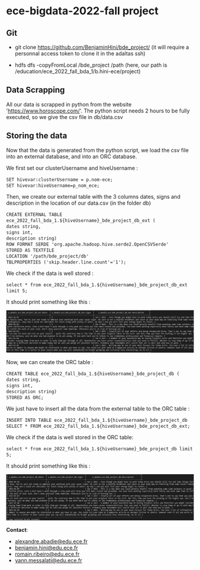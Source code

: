 # ece-bigdata-2022-fall project

## Git
- git clone https://github.com/BenjaminHini/bde_project/ (it will require a personnal access token to clone it in the adaltas ssh)

- hdfs dfs -copyFromLocal /bde_project /path (here, our path is /education/ece_2022_fall_bda_1/b.hini-ece/project)

## Data Scrapping

All our data is scrapped in python from the website 'https://www.horoscope.com/'.
The python script needs 2 hours to be fully executed, so we give the csv file in db/data.csv

## Storing the data

Now that the data is generated from the python script, we load the csv file into an external database, and into an ORC database.

We first set our clusterUsername and hiveUsername :

```
SET hivevar:clusterUsername = p.nom-ece;
SET hivevar:hiveUsername=p_nom_ece; 
```

Then, we create our external table with the 3 columns dates, signs and description in the location of our data.csv (in the folder db)

```
CREATE EXTERNAL TABLE ece_2022_fall_bda_1.${hiveUsername}_bde_project_db_ext (
dates string,
signs int,
description string)
ROW FORMAT SERDE 'org.apache.hadoop.hive.serde2.OpenCSVSerde'
STORED AS TEXTFILE
LOCATION '/path/bde_project/db'
TBLPROPERTIES ('skip.header.line.count'='1');
```

We check if the data is well stored : 
```
select * from ece_2022_fall_bda_1.${hiveUsername}_bde_project_db_ext limit 5;
```

It should print something like this : 

![Ext db](img/ext_db.jpg)


Now, we can create the ORC table : 

```
CREATE TABLE ece_2022_fall_bda_1.${hiveUsername}_bde_project_db (
dates string,
signs int,
description string)
STORED AS ORC;
```

We just have to insert all the data from the external table to the ORC table :
```
INSERT INTO TABLE ece_2022_fall_bda_1.${hiveUsername}_bde_project_db SELECT * FROM ece_2022_fall_bda_1.${hiveUsername}_bde_project_db_ext;
```

We check if the data is well stored in the ORC table: 
```
select * from ece_2022_fall_bda_1.${hiveUsername}_bde_project_db limit 5;
```

It should print something like this : 

![ORC db](img/orc_db.jpg)



**Contact**: 
- alexandre.abadie@edu.ece.fr
- benjamin.hini@edu.ece.fr
- romain.ribeiro@edu.ece.fr
- yann.messalati@edu.ece.fr
